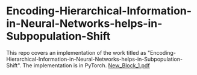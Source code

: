 # Encoding-Hierarchical-Information-in-Neural-Networks-helps-in-Subpopulation-Shift

This repo covers an implementation of the work titled as "Encoding-Hierarchical-Information-in-Neural-Networks-helps-in-Subpopulation-Shift". The implementation is in PyTorch. 
[New_Block_1.pdf](https://github.com/Amitangshu1013/Encoding-Hierarchical-Information-in-Neural-Networks-helps-in-Subpopulation-Shift/files/9710213/New_Block_1.pdf)
